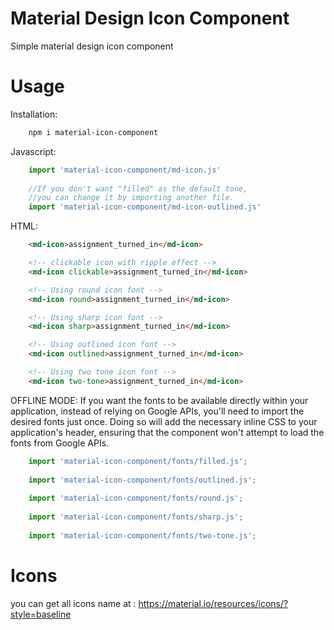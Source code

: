# Material Design Icon Component
Simple material design icon component

# Usage
Installation:
```bash
    npm i material-icon-component
```

Javascript:
```javascript
    import 'material-icon-component/md-icon.js'
    
    //If you don't want "filled" as the default tone,
    //you can change it by importing another file.
    import 'material-icon-component/md-icon-outlined.js'
```

HTML:
```html
    <md-icon>assignment_turned_in</md-icon>

    <!-- clickable icon with ripple effect -->
    <md-icon clickable>assignment_turned_in</md-icon>

    <!-- Using round icon font -->
    <md-icon round>assignment_turned_in</md-icon>

    <!-- Using sharp icon font -->
    <md-icon sharp>assignment_turned_in</md-icon>

    <!-- Using outlined icon font -->
    <md-icon outlined>assignment_turned_in</md-icon>

    <!-- Using two tone icon font -->
    <md-icon two-tone>assignment_turned_in</md-icon>
```

OFFLINE MODE:
If you want the fonts to be available directly within your application, instead of relying on Google APIs, you'll need to import the desired fonts just once. Doing so will add the necessary inline CSS to your application's header, ensuring that the component won't attempt to load the fonts from Google APIs.

```javascript
    import 'material-icon-component/fonts/filled.js';
    
    import 'material-icon-component/fonts/outlined.js';
    
    import 'material-icon-component/fonts/round.js';
    
    import 'material-icon-component/fonts/sharp.js';
    
    import 'material-icon-component/fonts/two-tone.js';
```

# Icons
you can get all icons name at : https://material.io/resources/icons/?style=baseline